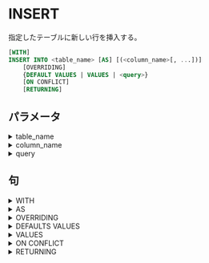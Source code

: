 # INSERT

指定したテーブルに新しい行を挿入する。

```sql
[WITH]
INSERT INTO <table_name> [AS] [(<column_name>[, ...])]
    [OVERRIDING]
    {DEFAULT VALUES | VALUES | <query>}
    [ON CONFLICT]
    [RETURNING]
```

## パラメータ

<details><summary>table_name</summary>

行を挿入する対象のテーブル

</details>

<details><summary>column_name</summary>

挿入する行に設定する列名。一つも指定しなかった場合は、　

定義順にすべての列名がはいる。ここに並べた列名の順で

値を渡す必要がある。`DO UPDATE`が使用されている場合、

列名にテーブル名は含められない。

</details>

<details><summary>query</summary>

クエリをわたすことで、そのクエリの結果をそのテーブルに挿入することができます。

</details>

## 句

<details><summary>WITH</summary>

メインクエリで参照可能なサブクエリを指定できる。

このサブクエリはこの文で一時テーブルとし提供され、

メインクエリで複数回使用される場合も、計算は

最初の一度のみになります。また`RETURNING`を

使用したサブクエリはここに記述する必要があります。

サブクエリは複数指定でき、後に続くクエリは左のクエリを参照できる。

```sql
WITH {TABLE | [RECURSIVE] <with_query_name> AS}[,...]
```

### パラメータ

<details><summary>with_query_name</summary>

サブクエリの名前を指定する。

指定した名前を使ってメインクエリで参照できる。

</details>

### 句

<details><summary>TABLE</summary>

テーブルを対象とする。

```sql
TABLE <table_name>
```

</details>


<details><summary>AS</summary>

サブクエリを指定する

```sql
AS [MATERIALIZED] (<sub_query>)
```

#### パラメータ

<details><summary>sub_query</summary>

サブクエリ

##### 備考

<details><summary>自己結合</summary>

`RECURSIVE`が指定されたときに使用できる自己結合の式。

```sql
<non_recursive_term> UNION [ ALL | DISTINCT ] <recursive_term>
```

</details>

</details>

#### 句

<details><summary>MATERIALIZED</summary>

最初の一度だけ計算される。デフォルトなので、省略可能。

```sql
[NOT] MATERIALIZED
```

##### 句

<details><summary>NOT</summary>

つけることで呼ばれるたびに計算させる。

```sql
NOT
```

</details>

</details>

</details>

<details><summary>RECURSIVE</summary>

サブクエリが自己結合できるようになる。

```sql
RECURSIVE
```

</details>

</details>

<details><summary>AS</summary>

テーブル名にエイリアスをつける。`AS`は省略可能。

```sql
[AS] <alias>
```

</details>

<details><summary>OVERRIDING</summary>

`GENERATED {ALWAYS | BY DEFAULT}`で定義された`IDENTITY`列に明示的な値を

無視できるようになる。

```sql
OVERRIDING {SYSTEM | USER}
```

### 句

<details><summary>SYSTEM</summary>

`GENERATED ALWAYS`で定義された`IDENTITY`列を上書きできるようになる。

もし指定されていない場合に上書きしようとするとエラーになる。

```sql
SYSTEM VALUE
```

</details>

<details><summary>USER</summary>

`GENERATED BY DEFAULT`で定美された`IDENTITY`列を上書きできるようになる。

```sql
USER VALUE
```

</details>

</details>

<details><summary>DEFAULTS VALUES</summary>

すべての列に、それぞれのデフォルト値が設定される。

</details>

<details><summary>VALUES</summary>

指定した列名の順番で指定した値を渡す。

```sql
VALUES (<expression> | DEFAULT)[, ...]
```

### パラメータ

<details><summary>expression</summary>

その列に入れる値

</details>


### 句

<details><summary>DEFAULT</summary>

その列のデフォルト値をいれる。

```sql
DEFAULT
```

</details>

</details>

<details><summary>ON CONFLICT</summary>

衝突した場合の処理を記述する。この句を省略した場合、

衝突するとエラーになる。

```sql
ON CONFLICT [(<conflict_target>[, ...])] DO
```

### パラメータ

<details><summary>conflict_target</summary>

一意の列名を指定する。

`DO NOTHING`のときは省略が可能。

</details>

### 句

<details><summary>DO</summary>

```sql
DO {NOTHING | UPDATE}
```

#### 句

<details><summary>NOTHING</summary>

衝突したら何も行わない。

```sql
NOTHING
```

</details>

<details><summary>UPDATE</summary>

衝突したら、挿入の代わりにその行を更新する。

挿入しようとしていた行には`EXCLUDED`を使用して、

アクセスできます。

```sql
UPDATE SET
    {
        <column_name> = {<expression> | DEFAULT}
        | (<column_name>[, ...]) = ({<expression> | DEFAULT}[, ...])
        | (<column_name>[, ...]) = (<sub_query>)
    }[, ...]
    [WHERE]
```

#### パラメータ

<details><summary>column_name</summary>

列名を指定する。

</details>

<details><summary>expression</summary>

更新の値をいれる。複数の列目を指定した場合は、

同じ順番で同じ数だけ値を指定する。

</details>

<details><summary>sub_query</summary>

指定した列名と同じ順番で同じかずの列を返すサブクエリ。

</details>

#### 句

<details><summary>DEFAULT</summary>

デフォルトの値

```sql
DEFAULT
```

</details>

<details><summary>WHERE</summary>

更新する場合の条件をいれる。

```sql
WHERE condition
```

</details>

#### 例

<details><summary>EXCLUDED</summary>

```sql
INSERT INTO distributors (did, dname)
    VALUES (5, 'Gizmo Transglobal'), (6, 'Associated Computing, Inc')
    ON CONFLICT (did) DO UPDATE SET dname = EXCLUDED.dname;
```

</details>

</details>

</details>

</details>

<details><summary>RETURNING</summary>

挿入または更新した行の集合を返す。

`DO NOTHING`が処理された行は含まれない。

```sql
RETURNING {<output_expression> [AS]}[,...]
```

### パラメータ

<details><summary>output_expression</summary>

任意の列名をしてする。複数指定することも可能。

全ての列を指定する場合は`*`を指定する。

</details>


### 句

<details><summary>AS</summary>

出力する列に列名をつける。省略することも可能。

```sql
[AS] <output_name>
```

</details>

</details>
